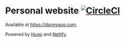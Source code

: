 # Personal website [![CircleCI](https://circleci.com/gh/dguo/dguo.github.io.svg?style=svg)](https://circleci.com/gh/dguo/dguo.github.io)
Available at https://dannyguo.com.

Powered by [Hugo](https://gohugo.io/) and [Netlify](https://netlify.com/).
